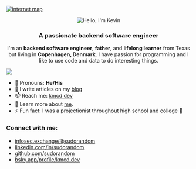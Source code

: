 
[![internet map](https://github.com/sudorandom/sudorandom/assets/310004/88b0c1b0-2cbc-49ec-8ecb-e0a183e2f95f)](https://kmcd.dev/posts/internet-map-2024/)

<div align="center">
    <img src="https://readme-typing-svg.herokuapp.com?font=Fira+Code&pause=1000&color=FFFFFF&background=1F2A35&center=true&vCenter=true&random=false&width=435&lines=Hello+%F0%9F%91%8B%2C+I'm+Kevin.;Nice+to+Meet+you.+%F0%9F%98%81" alt="Hello, I'm Kevin" />
</div>

<h3 align="center">A passionate backend software engineer</h3>
<p align="center">
    I'm an <b>backend software engineer</b>, <b>father</b>, and <b>lifelong learner</b> from Texas but living in <b>Copenhagen, Denmark</b>. I have passion for programming and I like to use code and data to do interesting things.
</p>

![](https://komarev.com/ghpvc/?username=sudorandom)

- 💬 Pronouns: **He/His**
- 📝 I write articles on my <a href="https://kmcd.dev/">blog</a>
- 📫 Reach me: <a href="mailto:kevin@kmcd.dev">kmcd.dev</a>
- 📄 Learn more about <a href="https://kmcd.dev/me/">me</a>.
- ⚡ Fun fact: I was a projectionist throughout high school and college 🎥

### Connect with me:

 - <a href="https://infosec.exchange/@sudorandom" target="_blank" rel="me" title="Mastodon">infosec.exchange/@sudorandom</a>
 - <a href="https://linkedin.com/in/sudorandom" target="_blank" rel="me" title="Linkedin">linkedin.com/in/sudorandom</a>
 - <a href="https://github.com/sudorandom" target="_blank" rel="me" title="Github">github.com/sudorandom</a>
 - <a href="https://bsky.app/profile/kmcd.dev" target="_blank" rel="me" title="Bluesky">bsky.app/profile/kmcd.dev</a>
